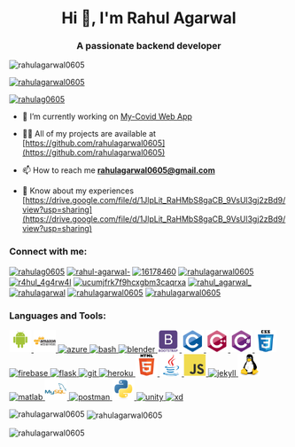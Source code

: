 <h1 align="center">Hi 👋, I'm Rahul Agarwal</h1>
<h3 align="center">A passionate backend developer</h3>

<p align="left"> <img src="https://komarev.com/ghpvc/?username=rahulagarwal0605&label=Profile%20views&color=0e75b6&style=flat" alt="rahulagarwal0605" /> </p>

<p align="left"> <a href="https://github.com/ryo-ma/github-profile-trophy"><img src="https://github-profile-trophy.vercel.app/?username=rahulagarwal0605" alt="rahulagarwal0605" /></a> </p>

<p align="left"> <a href="https://twitter.com/rahulag0605" target="blank"><img src="https://img.shields.io/twitter/follow/rahulag0605?logo=twitter&style=for-the-badge" alt="rahulag0605" /></a> </p>

- 🔭 I’m currently working on [My-Covid Web App](https://my-covid-web.herokuapp.com/)

- 👨‍💻 All of my projects are available at [https://github.com/rahulagarwal0605](https://github.com/rahulagarwal0605)

- 📫 How to reach me **rahulagarwal0605@gmail.com**

- 📄 Know about my experiences [https://drive.google.com/file/d/1JlpLit_RaHMbS8gaCB_9VsUl3gj2zBd9/view?usp=sharing](https://drive.google.com/file/d/1JlpLit_RaHMbS8gaCB_9VsUl3gj2zBd9/view?usp=sharing)

<h3 align="left">Connect with me:</h3>
<p align="left">
<a href="https://twitter.com/rahulag0605" target="blank"><img align="center" src="https://raw.githubusercontent.com/rahuldkjain/github-profile-readme-generator/master/src/images/icons/Social/twitter.svg" alt="rahulag0605" height="30" width="40" /></a>
<a href="https://linkedin.com/in/rahul-agarwal-" target="blank"><img align="center" src="https://raw.githubusercontent.com/rahuldkjain/github-profile-readme-generator/master/src/images/icons/Social/linked-in-alt.svg" alt="rahul-agarwal-" height="30" width="40" /></a>
<a href="https://stackoverflow.com/users/16178460" target="blank"><img align="center" src="https://raw.githubusercontent.com/rahuldkjain/github-profile-readme-generator/master/src/images/icons/Social/stack-overflow.svg" alt="16178460" height="30" width="40" /></a>
<a href="https://fb.com/rahulagarwal0605" target="blank"><img align="center" src="https://raw.githubusercontent.com/rahuldkjain/github-profile-readme-generator/master/src/images/icons/Social/facebook.svg" alt="rahulagarwal0605" height="30" width="40" /></a>
<a href="https://instagram.com/r4hul_4g4rw4l" target="blank"><img align="center" src="https://raw.githubusercontent.com/rahuldkjain/github-profile-readme-generator/master/src/images/icons/Social/instagram.svg" alt="r4hul_4g4rw4l" height="30" width="40" /></a>
<a href="https://www.youtube.com/c/ucumjfrk7f9hcxgbm3caqrxa" target="blank"><img align="center" src="https://raw.githubusercontent.com/rahuldkjain/github-profile-readme-generator/master/src/images/icons/Social/youtube.svg" alt="ucumjfrk7f9hcxgbm3caqrxa" height="30" width="40" /></a>
<a href="https://www.codechef.com/users/rahul_agarwal_" target="blank"><img align="center" src="https://cdn.jsdelivr.net/npm/simple-icons@3.1.0/icons/codechef.svg" alt="rahul_agarwal_" height="30" width="40" /></a>
<a href="https://codeforces.com/profile/rahulagarwal" target="blank"><img align="center" src="https://cdn.jsdelivr.net/npm/simple-icons@3.0.1/icons/codeforces.svg" alt="rahulagarwal" height="30" width="40" /></a>
<a href="https://www.leetcode.com/rahulagarwal0605" target="blank"><img align="center" src="https://raw.githubusercontent.com/rahuldkjain/github-profile-readme-generator/master/src/images/icons/Social/leet-code.svg" alt="rahulagarwal0605" height="30" width="40" /></a>
<a href="https://auth.geeksforgeeks.org/user/rahulagarwal0605" target="blank"><img align="center" src="https://raw.githubusercontent.com/rahuldkjain/github-profile-readme-generator/master/src/images/icons/Social/geeks-for-geeks.svg" alt="rahulagarwal0605" height="30" width="40" /></a>
</p>

<h3 align="left">Languages and Tools:</h3>
<p align="left"> <a href="https://developer.android.com" target="_blank"> <img src="https://raw.githubusercontent.com/devicons/devicon/master/icons/android/android-original-wordmark.svg" alt="android" width="40" height="40"/> </a> <a href="https://aws.amazon.com" target="_blank"> <img src="https://raw.githubusercontent.com/devicons/devicon/master/icons/amazonwebservices/amazonwebservices-original-wordmark.svg" alt="aws" width="40" height="40"/> </a> <a href="https://azure.microsoft.com/en-in/" target="_blank"> <img src="https://www.vectorlogo.zone/logos/microsoft_azure/microsoft_azure-icon.svg" alt="azure" width="40" height="40"/> </a> <a href="https://www.gnu.org/software/bash/" target="_blank"> <img src="https://www.vectorlogo.zone/logos/gnu_bash/gnu_bash-icon.svg" alt="bash" width="40" height="40"/> </a> <a href="https://www.blender.org/" target="_blank"> <img src="https://download.blender.org/branding/community/blender_community_badge_white.svg" alt="blender" width="40" height="40"/> </a> <a href="https://getbootstrap.com" target="_blank"> <img src="https://raw.githubusercontent.com/devicons/devicon/master/icons/bootstrap/bootstrap-plain-wordmark.svg" alt="bootstrap" width="40" height="40"/> </a> <a href="https://www.cprogramming.com/" target="_blank"> <img src="https://raw.githubusercontent.com/devicons/devicon/master/icons/c/c-original.svg" alt="c" width="40" height="40"/> </a> <a href="https://www.w3schools.com/cpp/" target="_blank"> <img src="https://raw.githubusercontent.com/devicons/devicon/master/icons/cplusplus/cplusplus-original.svg" alt="cplusplus" width="40" height="40"/> </a> <a href="https://www.w3schools.com/cs/" target="_blank"> <img src="https://raw.githubusercontent.com/devicons/devicon/master/icons/csharp/csharp-original.svg" alt="csharp" width="40" height="40"/> </a> <a href="https://www.w3schools.com/css/" target="_blank"> <img src="https://raw.githubusercontent.com/devicons/devicon/master/icons/css3/css3-original-wordmark.svg" alt="css3" width="40" height="40"/> </a> <a href="https://firebase.google.com/" target="_blank"> <img src="https://www.vectorlogo.zone/logos/firebase/firebase-icon.svg" alt="firebase" width="40" height="40"/> </a> <a href="https://flask.palletsprojects.com/" target="_blank"> <img src="https://www.vectorlogo.zone/logos/pocoo_flask/pocoo_flask-icon.svg" alt="flask" width="40" height="40"/> </a> <a href="https://git-scm.com/" target="_blank"> <img src="https://www.vectorlogo.zone/logos/git-scm/git-scm-icon.svg" alt="git" width="40" height="40"/> </a> <a href="https://heroku.com" target="_blank"> <img src="https://www.vectorlogo.zone/logos/heroku/heroku-icon.svg" alt="heroku" width="40" height="40"/> </a> <a href="https://www.w3.org/html/" target="_blank"> <img src="https://raw.githubusercontent.com/devicons/devicon/master/icons/html5/html5-original-wordmark.svg" alt="html5" width="40" height="40"/> </a> <a href="https://www.java.com" target="_blank"> <img src="https://raw.githubusercontent.com/devicons/devicon/master/icons/java/java-original.svg" alt="java" width="40" height="40"/> </a> <a href="https://developer.mozilla.org/en-US/docs/Web/JavaScript" target="_blank"> <img src="https://raw.githubusercontent.com/devicons/devicon/master/icons/javascript/javascript-original.svg" alt="javascript" width="40" height="40"/> </a> <a href="https://jekyllrb.com/" target="_blank"> <img src="https://www.vectorlogo.zone/logos/jekyllrb/jekyllrb-icon.svg" alt="jekyll" width="40" height="40"/> </a> <a href="https://www.linux.org/" target="_blank"> <img src="https://raw.githubusercontent.com/devicons/devicon/master/icons/linux/linux-original.svg" alt="linux" width="40" height="40"/> </a> <a href="https://www.mathworks.com/" target="_blank"> <img src="https://upload.wikimedia.org/wikipedia/commons/2/21/Matlab_Logo.png" alt="matlab" width="40" height="40"/> </a> <a href="https://www.mysql.com/" target="_blank"> <img src="https://raw.githubusercontent.com/devicons/devicon/master/icons/mysql/mysql-original-wordmark.svg" alt="mysql" width="40" height="40"/> </a> <a href="https://postman.com" target="_blank"> <img src="https://www.vectorlogo.zone/logos/getpostman/getpostman-icon.svg" alt="postman" width="40" height="40"/> </a> <a href="https://www.python.org" target="_blank"> <img src="https://raw.githubusercontent.com/devicons/devicon/master/icons/python/python-original.svg" alt="python" width="40" height="40"/> </a> <a href="https://unity.com/" target="_blank"> <img src="https://www.vectorlogo.zone/logos/unity3d/unity3d-icon.svg" alt="unity" width="40" height="40"/> </a> <a href="https://www.adobe.com/products/xd.html" target="_blank"> <img src="https://cdn.worldvectorlogo.com/logos/adobe-xd.svg" alt="xd" width="40" height="40"/> </a> </p>

<p><img align="left" src="https://github-readme-stats.vercel.app/api/top-langs?username=rahulagarwal0605&show_icons=true&locale=en&layout=compact" alt="rahulagarwal0605" /></p>

<p>&nbsp;<img align="center" src="https://github-readme-stats.vercel.app/api?username=rahulagarwal0605&show_icons=true&locale=en" alt="rahulagarwal0605" /></p>

<p><img align="center" src="https://github-readme-streak-stats.herokuapp.com/?user=rahulagarwal0605&" alt="rahulagarwal0605" /></p>
